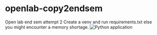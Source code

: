 # openlab-copy2endsem
Open lab end sem attempt 2
Create a venv and run requirements.txt else you might encounter a memory shortage.
![Python application](https://github.com/Mahe-git2hub/openlab-copy2endsem/workflows/Python%20application/badge.svg?branch=master)
